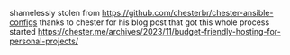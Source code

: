 shamelessly stolen from https://github.com/chesterbr/chester-ansible-configs
thanks to chester for his blog post that got this whole process started
https://chester.me/archives/2023/11/budget-friendly-hosting-for-personal-projects/
